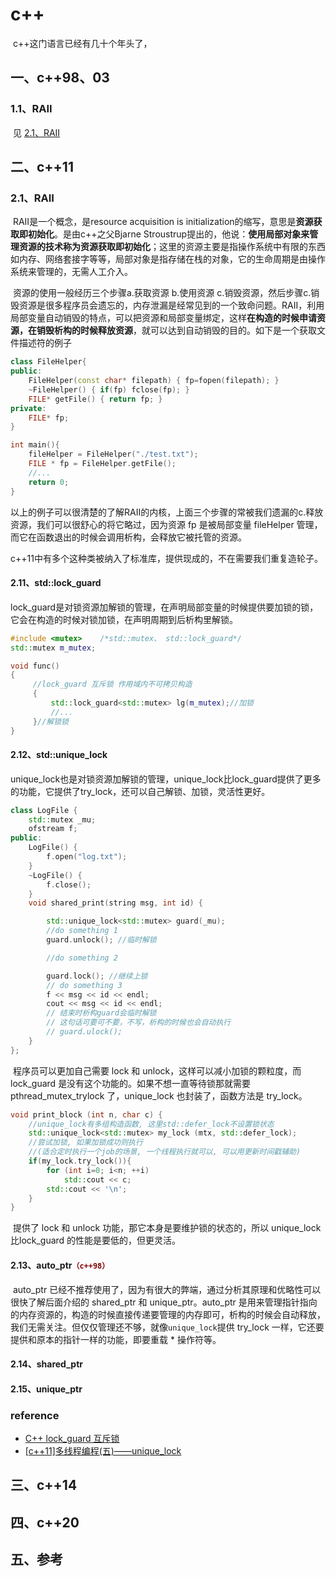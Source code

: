 # c++

​		c++这门语言已经有几十个年头了， 

## 一、c++98、03

### 1.1、RAII

​		见 [2.1、RAII](#2.1、RAII)

## 二、c++11

### 2.1、RAII

​		RAII是一个概念，是resource acquisition is initialization的缩写，意思是**资源获取即初始化**。是由c++之父Bjarne Stroustrup提出的，他说：**使用局部对象来管理资源的技术称为资源获取即初始化**；这里的资源主要是指操作系统中有限的东西如内存、网络套接字等等，局部对象是指存储在栈的对象，它的生命周期是由操作系统来管理的，无需人工介入。

​		资源的使用一般经历三个步骤a.获取资源 b.使用资源 c.销毁资源，然后步骤c.销毁资源是很多程序员会遗忘的，内存泄漏是经常见到的一个致命问题。RAII，利用局部变量自动销毁的特点，可以把资源和局部变量绑定，这样**在构造的时候申请资源，在销毁析构的时候释放资源**，就可以达到自动销毁的目的。如下是一个获取文件描述符的例子

```c++
class FileHelper{
public:
    FileHelper(const char* filepath) { fp=fopen(filepath); }
    ~FileHelper() { if(fp) fclose(fp); }
    FILE* getFile() { return fp; }
private:
    FILE* fp;
}

int main(){
    fileHelper = FileHelper("./test.txt");
    FILE * fp = FileHelper.getFile();
    //...
    return 0;
}
```

​		以上的例子可以很清楚的了解RAII的内核，上面三个步骤的常被我们遗漏的c.释放资源，我们可以很舒心的将它略过，因为资源 fp 是被局部变量 fileHelper 管理，而它在函数退出的时候会调用析构，会释放它被托管的资源。

​		c++11中有多个这种类被纳入了标准库，提供现成的，不在需要我们重复造轮子。

#### 2.11、std::lock_guard

​		lock_guard是对锁资源加解锁的管理，在声明局部变量的时候提供要加锁的锁，它会在构造的时候对锁加锁，在声明周期到后析构里解锁。

```c++
#include <mutex>    /*std::mutex、 std::lock_guard*/
std::mutex m_mutex;

void func()
{
     //lock_guard 互斥锁 作用域内不可拷贝构造
     {
         std::lock_guard<std::mutex> lg(m_mutex);//加锁
         //...
     }//解锁锁
}
```

#### 2.12、std::unique_lock

​		unique_lock也是对锁资源加解锁的管理，unique_lock比lock_guard提供了更多的功能，它提供了try_lock，还可以自己解锁、加锁，灵活性更好。

```c++
class LogFile {
    std::mutex _mu;
    ofstream f;
public:
    LogFile() {
        f.open("log.txt");
    }
    ~LogFile() {
        f.close();
    }
    void shared_print(string msg, int id) {

        std::unique_lock<std::mutex> guard(_mu);
        //do something 1
        guard.unlock(); //临时解锁

        //do something 2

        guard.lock(); //继续上锁
        // do something 3
        f << msg << id << endl;
        cout << msg << id << endl;
        // 结束时析构guard会临时解锁
        // 这句话可要可不要，不写，析构的时候也会自动执行
        // guard.ulock();
    }
};
```

​		程序员可以更加自己需要 lock 和 unlock，这样可以减小加锁的颗粒度，而 lock_guard 是没有这个功能的。如果不想一直等待锁那就需要 pthread_mutex_trylock 了，unique_lock 也封装了，函数方法是 try_lock。

```c++
void print_block (int n, char c) {
    //unique_lock有多组构造函数, 这里std::defer_lock不设置锁状态
    std::unique_lock<std::mutex> my_lock (mtx, std::defer_lock);
    //尝试加锁, 如果加锁成功则执行
    //(适合定时执行一个job的场景, 一个线程执行就可以, 可以用更新时间戳辅助)
    if(my_lock.try_lock()){
        for (int i=0; i<n; ++i)
            std::cout << c;
        std::cout << '\n';
    }
}
```

​		提供了 lock 和 unlock 功能，那它本身是要维护锁的状态的，所以 unique_lock比lock_guard 的性能是要低的，但更灵活。

#### 2.13、auto_ptr<font color="#80000">`（c++98）`</font>

​		auto_ptr 已经不推荐使用了，因为有很大的弊端，通过分析其原理和优略性可以很快了解后面介绍的 shared_ptr 和 unique_ptr。auto_ptr 是用来管理指针指向的内存资源的，构造的时候直接传递要管理的内存即可，析构的时候会自动释放，我们无需关注。但仅仅管理还不够，就像`unique_lock`提供 try_lock 一样，它还要提供和原本的指针一样的功能，即要重载 * 操作符等。

#### 2.14、shared_ptr

#### 2.15、unique_ptr

### reference

- [C++ lock_guard 互斥锁](https://www.cnblogs.com/ybqjymy/p/12357617.html)
- [[c++11]多线程编程(五)——unique_lock](https://www.jianshu.com/p/34d219380d90)

## 三、c++14

## 四、c++20

## 五、参考

